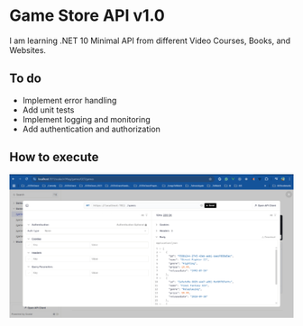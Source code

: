 # Game Store API v1.0

I am learning .NET 10 Minimal API from different Video Courses, Books, and Websites.

## To do

- Implement error handling
- Add unit tests
- Implement logging and monitoring
- Add authentication and authorization

## How to execute

![Scalar UI](./docs/images/Scalar_V1.PNG)
